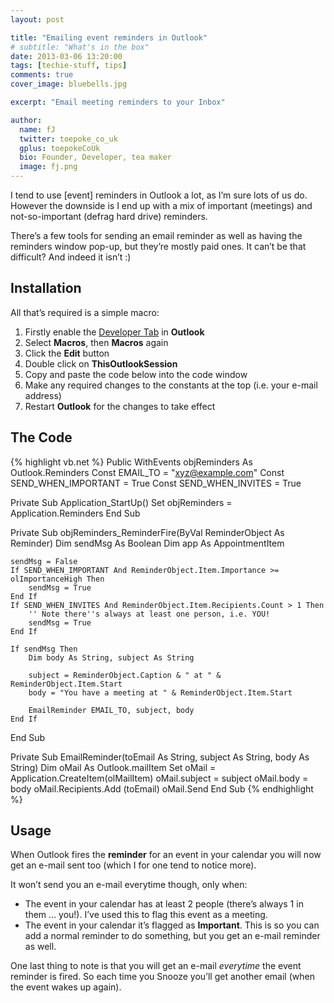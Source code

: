 ```yaml
---
layout: post

title: "Emailing event reminders in Outlook"
# subtitle: "What's in the box"
date: 2013-03-06 13:20:00
tags: [techie-stuff, tips]
comments: true
cover_image: bluebells.jpg

excerpt: "Email meeting reminders to your Inbox"

author:
  name: fJ
  twitter: toepoke_co_uk
  gplus: toepokeCoUk 
  bio: Founder, Developer, tea maker
  image: fj.png
---
```


I tend to use [event] reminders in Outlook a lot, as I’m sure lots of us do. However the downside is I end up with a mix of important (meetings) and not-so-important (defrag hard drive) reminders.

There’s a few tools for sending an email reminder as well as having the reminders window pop-up, but they’re mostly paid ones. It can’t be that difficult? And indeed it isn’t :)

## Installation
All that’s required is a simple macro:

1. Firstly enable the [Developer Tab](http://msdn.microsoft.com/en-us/library/vstudio/bb608625.aspx) in **Outlook**
2. Select **Macros**, then **Macros** again
3. Click the **Edit** button
4. Double click on **ThisOutlookSession**
5. Copy and paste the code below into the code window
6. Make any required changes to the constants at the top (i.e. your e-mail address)
7. Restart **Outlook** for the changes to take effect

## The Code
{% highlight vb.net %}
Public WithEvents objReminders As Outlook.Reminders
Const EMAIL_TO = "xyz@example.com"
Const SEND_WHEN_IMPORTANT = True
Const SEND_WHEN_INVITES = True

Private Sub Application_StartUp()
    Set objReminders = Application.Reminders
End Sub

Private Sub objReminders_ReminderFire(ByVal ReminderObject As Reminder)
    Dim sendMsg As Boolean
    Dim app As AppointmentItem
    
    sendMsg = False
    If SEND_WHEN_IMPORTANT And ReminderObject.Item.Importance >= olImportanceHigh Then
        sendMsg = True
    End If
    If SEND_WHEN_INVITES And ReminderObject.Item.Recipients.Count > 1 Then
        '' Note there''s always at least one person, i.e. YOU!
        sendMsg = True
    End If
    
    If sendMsg Then
        Dim body As String, subject As String
        
        subject = ReminderObject.Caption & " at " & ReminderObject.Item.Start
        body = "You have a meeting at " & ReminderObject.Item.Start
        
        EmailReminder EMAIL_TO, subject, body
    End If
End Sub

Private Sub EmailReminder(toEmail As String, subject As String, body As String)
    Dim oMail As Outlook.mailItem
    Set oMail = Application.CreateItem(olMailItem)
    oMail.subject = subject
    oMail.body = body
    oMail.Recipients.Add (toEmail)
    oMail.Send
End Sub
{% endhighlight %}

## Usage
When Outlook fires the **reminder** for an event in your calendar you will now get an e-mail sent too (which I for one tend to notice more).

It won’t send you an e-mail everytime though, only when:

+ The event in your calendar has at least 2 people (there’s always 1 in them … you!). I’ve used this to flag this event as a meeting.
+ The event in your calendar it’s flagged as **Important**. This is so you can add a normal reminder to do something, but you get an e-mail reminder as well.

One last thing to note is that you will get an e-mail _everytime_ the event reminder is fired. So each time you Snooze you’ll get another email (when the event wakes up again).
